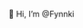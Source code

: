 👋 Hi, I’m @Fynnki

<!---
Fynnki/Fynnki is a ✨ special ✨ repository because its `README.md` (this file) appears on your GitHub profile.
You can click the Preview link to take a look at your changes.
--->
